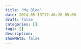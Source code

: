 ```yaml
---
title: "My Blog"
date: 2024-05-13T17:46:26-05:00
draft: false
categories: []
tags: []
description: 
showMeta: false
---
```



